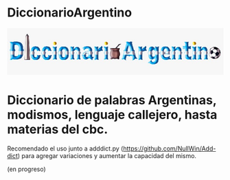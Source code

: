 # DiccionarioArgentino

![](images/drag.jpeg)

# Diccionario de palabras Argentinas, modismos, lenguaje callejero, hasta materias del cbc.

Recomendado el uso junto a adddict.py (https://github.com/NullWin/Add-dict) para agregar variaciones y aumentar la capacidad del mismo.

 (en progreso)
